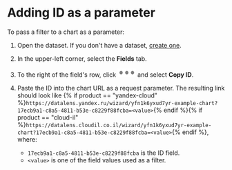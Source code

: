 # Adding ID as a parameter

To pass a filter to a chart as a parameter:

1. Open the dataset. If you don't have a dataset, [create one](../dataset/create.md).
1. In the upper-left corner, select the **Fields** tab.
1. To the right of the field's row, click ![image](../../../_assets/datalens/horizontal-ellipsis.svg) and select **Copy ID**.
1. Paste the ID into the chart URL as a request parameter. The resulting link should look like {% if product == "yandex-cloud" %}`https://datalens.yandex.ru/wizard/yfn1k6yxud7yr-example-chart?17ecb9a1-c8a5-4811-b53e-c8229f88fcba=<value>`{% endif %}{% if product == "cloud-il" %}`https://datalens.cloudil.co.il/wizard/yfn1k6yxud7yr-example-chart?17ecb9a1-c8a5-4811-b53e-c8229f88fcba=<value>`{% endif %}, where:

   * `17ecb9a1-c8a5-4811-b53e-c8229f88fcba` is the ID field.
   * `<value>` is one of the field values used as a filter.
